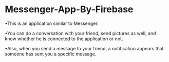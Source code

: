 # Messenger-App-By-Firebase

•This is an application similar to Messenger.

•You can do a conversation with your friend, send pictures as well, and
know whether he is connected to the application or not.

•Also, when you send a message to your friend, a notification appears
that someone has sent you a specific message.
